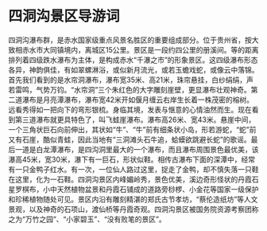 # 四洞沟景区导游词  
四洞沟瀑布群，是赤水国家级重点风景名胜区的重要组成部分。位于贵州省，按大致相赤水市大同镇境内，离城区15公里。景区是一段约四公里的册溪间。等的距离排列着四级跌水瀑布为主体，是构成赤水“千瀑之市”的形象景区。这四级瀑布形态各异，神韵俱佳，有如翠螺淋浴，或似新月流光，或若玉蟾戏蛇，或像云中落锦。首先我们看到的是水帘洞瀑布，瀑布宽35米、高21米，珠帘悬挂，白纱绢绢，声若雷鸣，气势万钧。“水帘洞”三个朱红色的大字雕刻崖壁，更显瀑布壮观神奇。第二道瀑布是月亮潭瀑布，瀑布宽42米开如偃月缠云右岸生长着一株茂密的榕树。远看秀得如一把向下的弯形银梳。身临其境，发表与惬意的心情油然而生。现在看到第三道瀑布就更具特色了，叫飞蛙崖瀑布。瀑布高26米、宽43米。悬崖中间，一个三角状巨石向前伸出，其状如“牛”、“牛”前有细条状小岛，形若游蛇，“蛇”前又有石崖，酷似青蛙，因此当地有“三洞滩头石牛追，蛤蟆欲跳避长蛇”的歌谣。最后一道是白龙潭瀑布，是四沟洞里最大的一个瀑布，而且瀑布周围景色最优美，该瀑高45米，宽30米，瀑下有一巨石，形状似鞋。相传古瀑布下面的深潭中，经常有一只金鸭子红水。有一次，一位仙人路过这里，捉走了金鸭，却不慎失落一只鞋在这里，化为一石鞋。四洞沟景区内峰媚岭秀，景色优美，溪边奇形怪状的丹霞石星罗棋布，小中天然植物盆景和丹霞石铺成的道路旁桫椤、小金花等国家一级保护和珍稀植物随处可见。景区内沿有雕刻精湛的郑氏古节孝坊，“蔡伦造纸坊”等人文景观，以及神奇的石项山，渡仙桥等丹霞奇观。四洞沟景区被国务院资源考察团称之为“万竹之园”、“小家碧玉”、“没有败笔的景区”。  
<!-- Last processed: 2025-07-22 03:44:30 -->
